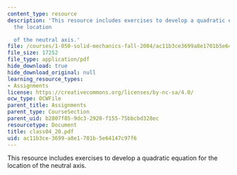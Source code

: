 ```yaml
---
content_type: resource
description: 'This resource includes exercises to develop a quadratic equation for
  the location

  of the neutral axis.'
file: /courses/1-050-solid-mechanics-fall-2004/ac11b3ce3699a8e1701b5e64147c97f6_class04_20.pdf
file_size: 17252
file_type: application/pdf
hide_download: true
hide_download_original: null
learning_resource_types:
- Assignments
license: https://creativecommons.org/licenses/by-nc-sa/4.0/
ocw_type: OCWFile
parent_title: Assignments
parent_type: CourseSection
parent_uid: b2807f85-9dc3-2920-f155-75bbcbd328ec
resourcetype: Document
title: class04_20.pdf
uid: ac11b3ce-3699-a8e1-701b-5e64147c97f6
---
```

This resource includes exercises to develop a quadratic equation for the location
of the neutral axis.